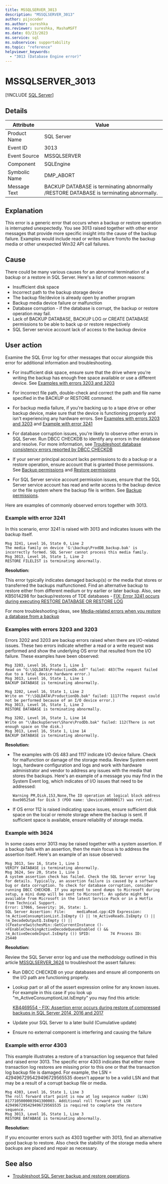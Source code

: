 ```yaml
---
title: MSSQLSERVER_3013
description: "MSSQLSERVER_3013"
author: pijocoder
ms.author: sureshka
ms.reviewer: sureshka, MashaMSFT
ms.date: 03/23/2023
ms.service: sql
ms.subservice: supportability
ms.topic: "reference"
helpviewer_keywords:
  - "3013 (Database Engine error)"
---
```


# MSSQLSERVER_3013

[!INCLUDE [SQL Server](../../includes/applies-to-version/sqlserver.md)]

## Details

| Attribute | Value |
| --- | --- |
| Product Name | SQL Server |
| Event ID | 3013 |
| Event Source | MSSQLSERVER |
| Component | SQLEngine |
| Symbolic Name | DMP_ABORT |
| Message Text | BACKUP DATABASE is terminating abnormally /RESTORE DATABASE is terminating abnormally. |

## Explanation

This error is a generic error that occurs when a backup or restore operation is interrupted unexpectedly. You see 3013 raised together with other error messages that provide more specific insight into the cause of the backup failure. Examples would include read or writes failure from/to the backup media or other unexpected Win32 API call failures. 


## Cause

There could be many various causes for an abnormal termination of a backup or a restore in SQL Server. Here's a list of common reasons:

- Insufficient disk space
- Incorrect path to the backup storage device
- The backup file/device is already open by another program
- Backup media device failure or malfunction
- Database corruption - if the database is corrupt, the backup or restore operation may fail.
- Lack of BACKUP DATABASE, BACKUP LOG or CREATE DATABASE permissions to be able to back up or restore respectively
- SQL Server service account lack of access to the backup device

## User action


Examine the SQL Error log for other messages that occur alongside this error for additional information and troubleshooting.  


- For insufficient disk space, ensure sure that the drive where you're writing the backup has enough free space available or use a different device. See [Examples with errors 3203 and 3203](#examples-with-errors-3203-and-3203)

- For incorrect file path, double-check and correct the path and file name specified in the BACKUP or RESTORE command. 

- For backup media failure, if you're backing up to a tape drive or other backup device, make sure that the device is functioning properly and isn't experiencing any hardware errors. See [Examples with errors 3203 and 3203](#examples-with-errors-3203-and-3203) and [Example with error 3241](#example-with-error-3241)

- For database corruption issues, you're likely to observe other errors in SQL Server. Run DBCC CHECKDB to identify any errors in the database and resolve. For more information, see [Troubleshoot database consistency errors reported by DBCC CHECKDB](/troubleshoot/sql/database-engine/database-file-operations/troubleshoot-dbcc-checkdb-errors)

- If your server principal account lacks permissions to do a backup or a restore operation, ensure account that is granted those permissions. See [Backup permissions](../../t-sql/statements/backup-transact-sql.md#permissions) and [Restore permissions](../../t-sql/statements/restore-statements-transact-sql.md#permissions)

- For SQL Server service account permission issues, ensure that the SQL Server service account has read and write access to the backup device or the file system where the backup file is written. See [Backup permissions](../../t-sql/statements/backup-transact-sql.md#permissions). 


Here are examples of commonly observed errors together with 3013.

### Example with error 3241

In this scenario, error 3241 is raised with 3013 and indicates issues with the backup itself.

  ```output
  Msg 3241, Level 16, State 0, Line 2
  The media family on device 'G:\backup\ProdDB_backup.bak' is incorrectly formed. SQL Server cannot process this media family.
  Msg 3013, Level 16, State 1, Line 2
  RESTORE FILELIST is terminating abnormally.
  ```

**Resolution:**

This error typically indicates damaged backup(s) or the media that stores or transferred the backups malfunctioned. Find an alternative backup to restore either from different medium or try earlier or later backup.
Also, see KB5014298 for backup/restores of TDE databases - [FIX: Error 3241 occurs during executing RESTORE DATABASE OR RESTORE LOG](https://support.microsoft.com/topic/kb5014298-fix-error-3241-occurs-during-executing-restore-database-or-restore-log-8b6649d4-5de0-4105-96ac-85d4eaa4d00a)

For more troubleshooting ideas, see [Media-related errors when you restore a database from a backup](/troubleshoot/sql/database-engine/backup-restore/backup-restore-operations#media-related-errors-when-you-restore-a-database-from-a-backup)

### Examples with errors 3203 and 3203

Errors 3202 and 3203 are backup errors raised when there are I/O-related issues. These two errors indicate whether a read or a write request was performed and show the underlying OS error that resulted from the I/O failure. These examples have been observed:

  ```output
  Msg 3203, Level 16, State 1, Line 1
  Read on "G:\SQLDATA\ProductionDb.ndf" failed: 483(The request failed due to a fatal device hardware error.)
  Msg 3013, Level 16, State 1, Line 1
  BACKUP DATABASE is terminating abnormally.
  ```

  ```output
  Msg 3202, Level 16, State 1, Line 2
  Write on "Y:\SQLDATA\ProductionDb.bak" failed: 1117(The request could not be performed because of an I/O device error.)
  Msg 3013, Level 16, State 1, Line 2
  RESTORE DATABASE is terminating abnormally.
  ```

  ```output
  Msg 3202, Level 16, State 1, Line 14
  Write on "\\BackupServer\Share\ProdDb.bak" failed: 112(There is not enough space on the disk.)
  Msg 3013, Level 16, State 1, Line 14
  BACKUP DATABASE is terminating abnormally.
  ```

**Resolution:**

- The examples with OS 483 and 1117 indicate I/O device failure. Check for malfunction or damage of the storage media. Review System event logs, hardware configuration and logs and work with hardware administrator and vendor to address any issues with the media that stores the backups. Here's an example of a message you may find in the System Event log, which indicates of I/O issues that need to be addressed:

  ```
  Warning PM,Disk,153,None,The IO operation at logical block address 0xe90525a0 for Disk 3 (PDO name: \Device\00000017) was retried.
  ```

- If OS error 112 is raised indicating space issues, ensure sufficient disk space on the local or remote storage where the backup is sent. If sufficient space is available, ensure reliability of storage media.

### Example with 3624

In some cases error 3013 may be raised together with a system assertion. If a backup fails with an assertion, then the main focus is to address the assertion itself. Here's an example of an issue observed:

```output
Msg 3013, Sev 16, State 1, Line 1
VERIFY DATABASE is terminating abnormally.
Msg 3624, Sev 20, State 1, Line 1
A system assertion check has failed. Check the SQL Server error log for details. Typically, an assertion failure is caused by a software bug or data corruption. To check for database corruption, consider running DBCC CHECKDB. If you agreed to send dumps to Microsoft during setup, a mini dump will be sent to Microsoft. An update might be available from Microsoft in the latest Service Pack or in a Hotfix from Technical Support.
Error: 17066, Severity: 16, State: 1.
SQL Server Assertion: File:     mediaRead.cpp:429 Expression:     !m_ActiveConsumptionList.IsEmpty () || !m_ActiveReads.IsEmpty () || !m_DecodeOutputQ.IsEmpty () || (CFeatureSwitchesMin::GetCurrentInstance ()->FEnableCheckingActiveDecodeQueueEnabled () && !m_ActiveDecodeInput.IsEmpty ()) SPID:         74 Process ID:     25440
```

**Resolution:**

Review the SQL Server error log and use the methodology outlined in this article [MSSQLSERVER_3624](mssqlserver-3624-database-engine-error.md) to troubleshoot the assert failures:

- Run DBCC CHECKDB on your databases and ensure all components on the I/O path are functioning properly.
- Lookup part or all of the assert expression online for any known issues. For example in this case if you look up "m_ActiveConsumptionList.IsEmpty" you may find this article:

  [KB4469554 - FIX: Assertion error occurs during restore of compressed backups in SQL Server 2014, 2016 and 2017](https://prod.support.services.microsoft.com/topic/kb4469554-fix-assertion-error-occurs-during-restore-of-compressed-backups-in-sql-server-2014-2016-and-2017-37cb5d08-d697-c3e4-a598-cb797425615c)

- Update your SQL Server to a later build (Cumulative update)
- Ensure no external component is interfering and causing the failure

### Example with error 4303

This example illustrates a restore of a transaction log sequence that failed and raised error 3013. The specific error 4303 indicates that either more transaction log restores are missing prior to this one or that the transaction log backup file is damaged. For example, the LSN = 4294967295429496729565535 doesn't appear to be a valid LSN and that may be a result of a corrupt backup file or media.

```output
Msg 4303, Level 16, State 1, Line 3
The roll forward start point is now at log sequence number (LSN) 8177105000003941300003. Additional roll forward past LSN 4294967295429496729565535 is required to complete the restore sequence.
Msg 3013, Level 16, State 1, Line 3
RESTORE DATABASE is terminating abnormally.
```

**Resolution:**

If you encounter errors such as 4303 together with 3013, find an alternative good backup to restore. Also check the stability of the storage media where backups are placed and repair as necessary.


## See also

- [Troubleshoot SQL Server backup and restore operations](/troubleshoot/sql/database-engine/backup-restore/backup-restore-operations).
